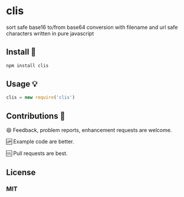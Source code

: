 # clis

sort safe base16 to/from base64 conversion with filename and url safe characters written in pure javascript 

## Install :hammer:

```sh
npm install clis
```

## Usage :bulb:

```js
clis = new require('clis')
```

## Contributions :muscle:

:smile: Feedback, problem reports, enhancement requests are welcome.

:up: Example code are better.

:cool: Pull requests are best.

## License

### MIT
